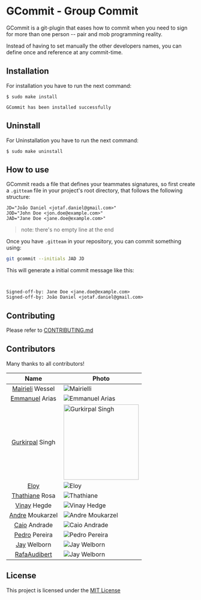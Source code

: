 # GCommit - Group Commit

GCommit is a git-plugin that eases how to commit when you need to sign for
more than one person -- pair and mob programming reality.

Instead of having to set manually the other developers names, you can define
once and reference at any commit-time.

## Installation
For installation you have to run the next command:

```
$ sudo make install

GCommit has been installed successfully
```

## Uninstall
For Uninstallation you have to run the next command:

```
$ sudo make uninstall
```


## How to use

GCommit reads a file that defines your teammates signatures, so first create
a `.gitteam` file in your project's root directory, that follows the following
structure:

```plain
JD="João Daniel <jotaf.daniel@gmail.com>"
JOD="John Doe <jon.doe@example.com>"
JAD="Jane Doe <jane.doe@example.com>"
```

> note: there's no empty line at the end

Once you have `.gitteam` in your repository, you can commit something using:

```bash
git gcommit --initials JAD JD
```

This will generate a initial commit message like this:

```plain


Signed-off-by: Jane Doe <jane.doe@example.com>
Signed-off-by: João Daniel <jotaf.daniel@gmail.com>
```


## Contributing

Please refer to [CONTRIBUTING.md][1]


## Contributors

Many thanks to all contributors!


|             Name             | Photo                                                                                                      |
| :--------------------------: | ---------------------------------------------------------------------------------------------------------- |
| [Mairieli][mairieli] Wessel  | <img src="https://avatars3.githubusercontent.com/u/5549736?s=200&v=4"  alt="Mairielli" />                  |
|   [Emmanuel][eamanu] Arias   | <img src="https://avatars2.githubusercontent.com/u/7605307?s=200&v=4"  alt="Emmanuel Arias"/>              |
| [Gurkirpal][gpalsingh] Singh | <img src="https://avatars2.githubusercontent.com/u/12171804?s=100&v=4" alt="Gurkirpal Singh" width="200"/> |
|         [Eloy][ehx]          | <img src="https://avatars2.githubusercontent.com/u/3865119?s=200&v=4"  alt="Eloy"/>                        |
|  [Thathiane][thatiane] Rosa  | <img src="https://avatars0.githubusercontent.com/u/3801092?s=200&v=4"  alt="Thathiane"/>                   |
|    [Vinay][hegde5] Hegde     | <img src="https://avatars3.githubusercontent.com/u/8609211?s=200&v=4"  alt="Vinay Hedge"/>                 |
|  [Andre][Detril] Moukarzel   | <img src="https://avatars3.githubusercontent.com/u/17693231?s=200&v=4" alt="Andre Moukarzel"/>             |
|    [Caio][CaioA] Andrade     | <img src="https://avatars3.githubusercontent.com/u/27254325?s=200&v=4" alt="Caio Andrade"/>                |
|  [Pedro][pedro823] Pereira   | <img src="https://avatars2.githubusercontent.com/u/7110169?s=200&v=4"  alt="Pedro Pereira"/>               |
|  [Jay][JayWelborn] Welborn   | <img src="https://avatars1.githubusercontent.com/u/20888363?s=200&v=4" alt="Jay Welborn"/>                 |
| [RafaAudibert][RafaAudibert] | <img src="https://avatars2.githubusercontent.com/u/32079912?s=200&v=4" alt="Jay Welborn"/>                 |




## License



This project is licensed under the [MIT License][2]



[1]: https://github.com/jooaodanieel/GCommit/blob/master/CONTRIBUTING.md
[2]: https://opensource.org/licenses/MIT


[mairieli]: https://github.com/mairieli
[eamanu]: https://github.com/eamanu
[gpalsingh]: https://github.com/gpalsingh
[ehx]: https://github.com/ehx
[thatiane]: https://github.com/thatiane
[hegde5]: https://github.com/hegde5
[Detril]: https://github.com/Detril
[CaioA]: https://github.com/CanTulio
[pedro823]: https://github.com/pedro823
[JayWelborn]:https://github.com/JayWelborn
[RafaAudibert]:https://github.com/rafaeelaudibert

